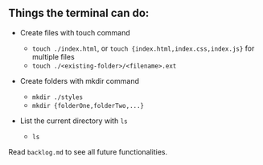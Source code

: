 ## Things the terminal can do:

- Create files with touch command

  - `touch ./index.html`, or `touch {index.html,index.css,index.js}` for multiple files
  - `touch ./<existing-folder>/<filename>.ext`

- Create folders with mkdir command

  - `mkdir ./styles`
  - `mkdir {folderOne,folderTwo,...}`

- List the current directory with `ls`
  - `ls`

Read `backlog.md` to see all future functionalities.
